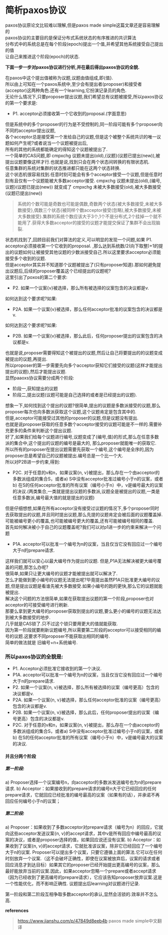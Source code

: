 # 简析paxos协议

paxos协议原论文比较难以理解,但是paxos made simple这篇文章还是容易理解的  
paxos协议的主要目的是保证分布式系统状态的有序推进的共识算法  
分布式中的系统总是在每个阶段(epoch)提出一个值,并希望其他系统接受自己提出的值  
让自己来推进这个阶段(epoch)的状态.  

**下面一步一步对paxos协议进行分析,并在最后得出paxos协议的全貌.**

在paxos中这个提出值被称为议题,议题由值组成,即{值}.  
所以由上可知在一个paxos系统中,至少会有提出者(proposer)和接受者(acceptor)这两种角色.还有一个learning,它扮演记录员的角色.  
无论什么情况下,只要proposer提出议题,我们希望总有议题被接受,所以paxos协议的第一个要求是:  
+ P1. acceptor必须接收第一个它收到的proposal.(字面意思)  

但是系统中的多个proposer的行为是不受控制的,同一阶段可能有多个proposer向不同的acceptor提出议题,    
各个acceptor总是接受第一个发给自己的议题,但是这个被整个系统共识的唯一议题如何产生呢?或者说当一个议题被提出后,  
所有的其他的系统都能确定的得知这个议题被提出了.  
一个简单的CAS问题,即 cmpxchg 议题未提出(old),{议题}(议题已提出(new)),被提出议题要像这样才行.也就是说,找到只会在两个状态间转换的有限状态机.  
任意集群的系统对集群的状态推进都只能在这两个状态转换.  
这个状态机很容易找到.任意时刻可能会有多个acceptor接受一个议题,但是任意时刻有且仅有一个议题能被大多数acceptor接受.
cmpxchg 议题未提出(old),{编号,议题}(议题已提出(new)) 就变成了 cmpxchg 未被大多数接受(old),被大多数接受(议题已提出(new))  
>系统的个数可能是奇数也可能是偶数,奇数两个状态{被大多数接受,未被大多数接受},偶数三个状态{被同样个数acceptor接受(忽略),被大多数接受,未被大多数接受}.集群的系统个数应该大于3个,1个不是分布式,2个挂掉一个就不能用了.获得大多数acceptor的接受的议题才能提交保证了集群不会出现脑裂.  

状态机找到了,回顾目前我们对算法的定义,可以明显的发现一个问题,如果 P1. acceptor必须接收第一个它收到的proposal. ,那么达到系统数/2(向下取整)+1的提出的议题如何让被接受其他议题的少数派接受自己.所以这里要求acceptor必须能接受多个收到的议题.  
但是acceptor其实并不知道那个议题被提出了(只有proposer知道).那如何避免提出议题后,后续的proposer覆盖这个已经提出的议题呢?  
这里引出了poxos的第二个要求:  
+ P2. 如果一个议案{v}被选择，那么所有被选择的议案包含的决议都是v.

如何达到这个要求呢?如果:  
+ P2A. 如果一个议案{v}被选择，那么任何acceptor批准的议案包含的决议都是v.

如何达到这个要求呢?如果:  
+ P2B. 如果一个议案{v}被选择，那么此后，任何proposer提出的议案包含的决议都是v.

也就是说,proposer需要得知这个被提出的议题,然后让自己将要提出的的议题变成被提出的议题,再提出.  
所以proposer的第一步需要先向多个acceptor获知它们接受的议题(这样才能提出提出的议题),然后才能提出议题.  
显然paaoxs协议需要分成两个阶段:
+ 阶段一,获知提出的议题
+ 阶段二,提出议题(议题可能是自己选择的或者是已经提出的议题).    

想象一下,如何找到这个提出的议题?很简单,提出的议题是多数派接受的议题,那么proposer每次也向多数派获取这个议题,这个议题肯定是包含其中的.  
但是,acceptor可能接受过其他的proposer的议题,但是议题没有提出.  
也就是说proposer获取的任意多数个acceptor接受的议题可能是不一样的.需要补充更多的条件来判断这个提出议题.  
好了,如果我们给每个议题进行编号,议题变成了{编号,值}的形式,那么在任意多数派的集合中,这个提出的议题的编号是最大的, 那么proposer就能唯一的获取它.  
所以所有的proposer在提出议题需要先获取一个编号,这个编号是全序的,因为proposer总是希望自己的议题被提出.编号总是一个比一个大.  
所以对P2B进一步约束,得到:  
+ P2C. 对于任意的v和n，如果议案{n, v}被提出，那么存在一个由acceptor的多数派组成的集合S，或者a) S中没有acceptor批准过编号小于n的议案，或者b) 在S的任何acceptor批准的所有议案（编号小于n）中，v是编号最大的议案的决议.(两类集合,一类就是提出议题的多数派,议题全是被提出的议题,一类是任意多数派,编号最大值的就是提出的议题)  

但是仔细想想,如果在所有acceptor没有接受过议题的情况下,多个proposer同时去获取提出的议题,并且同时提出议题,那么先提的议题肯定会被后面的议题覆盖掉.可能被编号更小的覆盖,也可能被编号更大的覆盖,还有可能被编号相同的覆盖.  
首先如何解决被小于自己的议题覆盖呢?我们可以对p1进一步的约束来解决一个问题  
+ P1A. acceptor可以批准一个编号为n的议案，当且仅当它没有回应过一个编号大于n的prepare请求.  

这样我们就可以安心以最大编号作为提出的议题.
但是,P1A无法解决被更大编号覆盖的问题,那怎么办呢?  
很简单,如果只让更大编号的议题才能被提出就可以解决了.  
怎么才能做到更小编号的议题无法提出呢?毕竟提出虽然P1A只批准更大编号的议题,但是提出议题是看谁先被大多数接受.如果小编号的跑的更快,那么它的议题就能被提出.  
解决这个问题的方法很简单,如果在获取提出议题的第一个阶段,proposer也对acceptor的可接受编号进行刷新.  
那要么拿到更大编号的proposer获取到提出的议题,要么更小的编号的议题无法达到被大多数接受的地步.  
几乎就是CAS锁了.只不过这个锁只要用更大的值就能获取.   
因为第一阶段就要刷新议题编号,所以需要第二阶段的acceptor可以接受相同的编号的议题.这要求不同proposer不能获取出相同的编号.  
简单的做法就是 旧编号+n+系统编号.  

### 所以paxos协议的全貌是:
+ P1. Acceptor必须批准它接收到的第一个决议.
+ P1A. acceptor可以批准一个编号为n的议案，当且仅当它没有回应过一个编号大于n的prepare请求.
+ P2. 如果一个议案{n, v}被选择，那么所有被选择的议案（编号更高）包含的决议都是v.
+ P2A. 如果一个议案{n, v}被选择，那么任何acceptor批准的议案（编号更高）包含的决议都是v.
+ P2B. 如果一个议案{n, v}被选择，那么此后，任何proposer提出的议案（编号更高）包含的决议都是v.
+ P2C. 对于任意的v和n，如果议案{n, v}被提出，那么存在一个由acceptor的多数派组成的集合S，或者a) S中没有acceptor批准过编号小于n的议案，或者b) 在S的任何acceptor批准的所有议案（编号小于n）中，v是编号最大的议案的决议.
#### 并且分两个阶段
##### 第一阶段:
a) Proposer选择一个议案编号n，向acceptor的多数派发送编号也为n的prepare请求.
b) Acceptor：如果接收到的prepare请求的编号n大于它已经回应的任何prepare请求，它就回应已经批准的编号最高的议案（如果有的话），并承诺不再回应任何编号小于n的议案；
##### 第二阶段:
a) Proposer：如果收到了多数acceptor对prepare请求（编号为n）的回应，它就向这些acceptor发送议案{n, v}的accept请求，其中v是所有回应中编号最高的议案的决议，或者是proposer选择的值，如果回应说还没有议案.
b) Acceptor：如果收到了议案{n, v}的accept请求，它就批准该议案，除非它已经回应了一个编号大于n的议案.
Proposer可以提出多个议案，只要它遵循上面的算法.它可以在任何时刻放弃一个议案.（这不会破坏正确性，即使在议案被放弃后，议案的请求或者回应消息才到达目标）如果其它的proposer已经开始提出更高编号的议案，那么最好能放弃当前的议案.因此，如果acceptor忽略一个prepare或者accept请求（因为已经收到了更高编号的prepare请求），它应该告知proposer放弃议案.这是一个性能优化，而不影响正确性.
议题提出后learning对议题进行记录.

第一阶段和第二阶段互相争取多数acceptor的承认,显然会活锁的.效率并不怎么高.

**references**
> https://www.jianshu.com/p/47849d8eeb4b paxos made simple中文翻译
